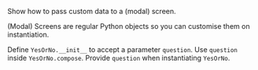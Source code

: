 Show how to pass custom data to a (modal) screen.

(Modal) Screens are regular Python objects so you can customise them on instantiation.

Define `YesOrNo.__init__` to accept a parameter `question`.
Use `question` inside `YesOrNo.compose`.
Provide `question` when instantiating `YesOrNo`.
